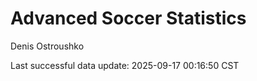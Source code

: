 # Advanced Soccer Statistics
Denis Ostroushko

<!-- gfm -->

Last successful data update: 2025-09-17 00:16:50 CST
